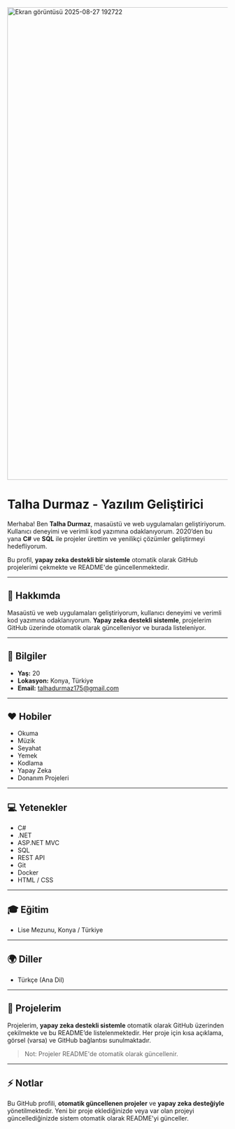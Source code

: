 <img width="1919" height="1079" alt="Ekran görüntüsü 2025-08-27 192722" src="https://github.com/user-attachments/assets/d001429f-1674-4f55-af27-e53d25c598bd" />


# Talha Durmaz - Yazılım Geliştirici


Merhaba! Ben **Talha Durmaz**, masaüstü ve web uygulamaları geliştiriyorum. Kullanıcı deneyimi ve verimli kod yazımına odaklanıyorum. 2020’den bu yana **C#** ve **SQL** ile projeler ürettim ve yenilikçi çözümler geliştirmeyi hedefliyorum.  

Bu profil, **yapay zeka destekli bir sistemle** otomatik olarak GitHub projelerimi çekmekte ve README'de güncellenmektedir.

---

## 👤 Hakkımda
Masaüstü ve web uygulamaları geliştiriyorum, kullanıcı deneyimi ve verimli kod yazımına odaklanıyorum. **Yapay zeka destekli sistemle**, projelerim GitHub üzerinde otomatik olarak güncelleniyor ve burada listeleniyor.  

---

## 📍 Bilgiler
- **Yaş:** 20  
- **Lokasyon:** Konya, Türkiye  
- **Email:** talhadurmaz175@gmail.com  

---

## ❤️ Hobiler
- Okuma  
- Müzik  
- Seyahat  
- Yemek  
- Kodlama  
- Yapay Zeka  
- Donanım Projeleri  

---

## 💻 Yetenekler
- C#  
- .NET  
- ASP.NET MVC  
- SQL  
- REST API  
- Git  
- Docker  
- HTML / CSS  

---

## 🎓 Eğitim
- Lise Mezunu, Konya / Türkiye  

---

## 🌍 Diller
- Türkçe (Ana Dil)  

---

## 📂 Projelerim
Projelerim, **yapay zeka destekli sistemle** otomatik olarak GitHub üzerinden çekilmekte ve bu README’de listelenmektedir. Her proje için kısa açıklama, görsel (varsa) ve GitHub bağlantısı sunulmaktadır.

> Not: Projeler README'de otomatik olarak güncellenir.

---

## ⚡ Notlar
Bu GitHub profili, **otomatik güncellenen projeler** ve **yapay zeka desteğiyle** yönetilmektedir. Yeni bir proje eklediğinizde veya var olan projeyi güncellediğinizde sistem otomatik olarak README'yi günceller.  
